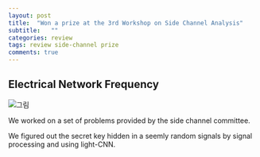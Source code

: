 ```yaml
---
layout: post
title:  "Won a prize at the 3rd Workshop on Side Channel Analysis"
subtitle:   ""
categories: review
tags: review side-channel prize 
comments: true
---
```


## Electrical Network Frequency

![그림](https://hyekyunghan.github.io/assets/img/our_team.jpg)


We worked on a set of problems provided by the side channel committee.

We figured out the secret key hidden in a seemly random signals by signal processing and using light-CNN.
